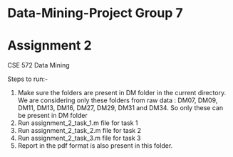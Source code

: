 # Data-Mining-Project Group 7

# Assignment 2

CSE 572 Data Mining

Steps to run:-

1.	Make sure the folders are present in DM folder in the current directory.
	We are considering only these folders from raw data : DM07, DM09, DM11, DM13, DM16, DM27, DM29, DM31 and DM34.
	So only these can be present in DM folder
2. Run assignment_2_task_1.m file for task 1
3. Run assignment_2_task_2.m file for task 2
4. Run assignment_2_task_3.m file for task 3
5. Report in the pdf format is also present in this folder.